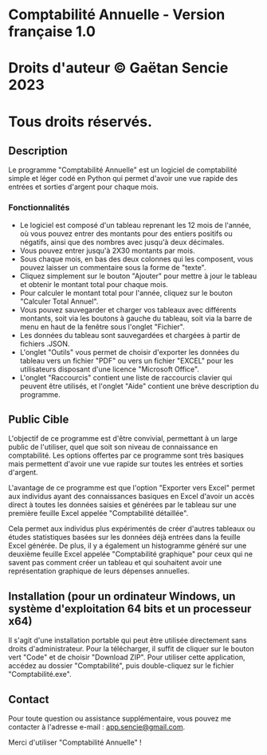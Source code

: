 # Comptabilité Annuelle - Version française 1.0

# Droits d'auteur © Gaëtan Sencie 2023
# Tous droits réservés.

## Description

Le programme "Comptabilité Annuelle" est un logiciel de comptabilité simple et léger codé en Python qui permet d'avoir une vue rapide des entrées et sorties d'argent pour chaque mois.

### Fonctionnalités

- Le logiciel est composé d'un tableau reprenant les 12 mois de l'année, où vous pouvez entrer des montants pour des entiers positifs ou négatifs, ainsi que des nombres avec jusqu'à deux décimales.
- Vous pouvez entrer jusqu'à 2X30 montants par mois.
- Sous chaque mois, en bas des deux colonnes qui les composent, vous pouvez laisser un commentaire sous la forme de "texte".
- Cliquez simplement sur le bouton "Ajouter" pour mettre à jour le tableau et obtenir le montant total pour chaque mois.
- Pour calculer le montant total pour l'année, cliquez sur le bouton "Calculer Total Annuel".
- Vous pouvez sauvegarder et charger vos tableaux avec différents montants, soit via les boutons à gauche du tableau, soit via la barre de menu en haut de la fenêtre sous l'onglet "Fichier".
- Les données du tableau sont sauvegardées et chargées à partir de fichiers .JSON.
- L'onglet "Outils" vous permet de choisir d'exporter les données du tableau vers un fichier "PDF" ou vers un fichier "EXCEL" pour les utilisateurs disposant d'une licence "Microsoft Office".
- L'onglet "Raccourcis" contient une liste de raccourcis clavier qui peuvent être utilisés, et l'onglet "Aide" contient une brève description du programme.

## Public Cible

L'objectif de ce programme est d'être convivial, permettant à un large public de l'utiliser, quel que soit son niveau de connaissance en comptabilité. Les options offertes par ce programme sont très basiques mais permettent d'avoir une vue rapide sur toutes les entrées et sorties d'argent.

L'avantage de ce programme est que l'option "Exporter vers Excel" permet aux individus ayant des connaissances basiques en Excel d'avoir un accès direct à toutes les données saisies et générées par le tableau sur une première feuille Excel appelée "Comptabilité détaillée".

Cela permet aux individus plus expérimentés de créer d'autres tableaux ou études statistiques basées sur les données déjà entrées dans la feuille Excel générée. De plus, il y a également un histogramme généré sur une deuxième feuille Excel appelée "Comptabilité graphique" pour ceux qui ne savent pas comment créer un tableau et qui souhaitent avoir une représentation graphique de leurs dépenses annuelles.

## Installation (pour un ordinateur Windows, un système d'exploitation 64 bits et un processeur x64)

Il s'agit d'une installation portable qui peut être utilisée directement sans droits d'administrateur. Pour la télécharger, il suffit de cliquer sur le bouton vert "Code" et de choisir "Download ZIP". Pour utiliser cette application, accédez au dossier "Comptabilité", puis double-cliquez sur le fichier "Comptabilité.exe".

## Contact

Pour toute question ou assistance supplémentaire, vous pouvez me contacter à l'adresse e-mail : app.sencie@gmail.com.

Merci d'utiliser "Comptabilité Annuelle" !

